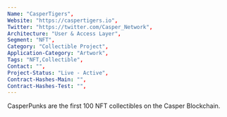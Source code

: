 ```yaml
--- 
Name: "CasperTigers", 
Website: "https://caspertigers.io", 
Twitter: "https://twitter.com/Casper_Network", 
Architecture: "User & Access Layer",
Segment: "NFT",
Category: "Collectible Project",
Application-Category: "Artwork",
Tags: "NFT,Collectible",
Contact: "",
Project-Status: "Live - Active",
Contract-Hashes-Main: "",
Contract-Hashes-Test: "",
--- 
```

<!--lang:en--> 
CasperPunks are the first 100 NFT collectibles on the Casper Blockchain.
<!--lang:es--] 
CasperPunks son los primeros 100 coleccionables NFT en Casper Blockchain.
<!--lang:de--] 
CasperPunks sind die ersten 100 NFT-Sammlerstücke auf der Casper Blockchain.
<!--lang:fr--] 
CasperPunks sont les 100 premiers objets de collection NFT sur la Blockchain Casper.
<!--lang:pl--] 
CasperPunks to pierwsze 100 przedmiotów kolekcjonerskich NFT w Casper Blockchain.
<!--lang:uk--] 
CasperPunks — це перші 100 предметів колекціонування NFT у Casper Blockchain.
[!--lang:*--> 
